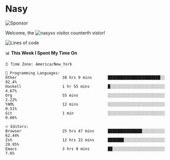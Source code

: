 # Nasy

<!--
<p align="center">
<img height="200" src="https://github-readme-stats.vercel.app/api?username=nasyxx&count_private=true&show_icons=true&theme=dracula&include_all_commits=true"/>
<img height="200" src="https://github-readme-stats.vercel.app/api/top-langs/?username=nasyxx&theme=dracula&hide=html,jupyter+notebook&count_private=true&show_icons=true"/>
</p>

  
----------------
-->

![Sponsor](https://img.shields.io/static/v1.svg?label=Sponsor&message=%E2%9D%A4&logo=GitHub&style=flat&color=pink)
 
Welcome, the ![nasyxx visitor counter](https://count.getloli.com/get/@nasyxx?theme=rule34)th vistor!
 
<!--START_SECTION:waka-->
![Lines of code](https://img.shields.io/badge/From%20Hello%20World%20I%27ve%20Written-599690%20lines%20of%20code-blue)

📊 **This Week I Spent My Time On** 

```text
⌚︎ Time Zone: America/New_York

💬 Programming Languages: 
Other                    38 hrs 9 mins       ███████████████████████░░   92.4% 
Haskell                  1 hr 55 mins        █░░░░░░░░░░░░░░░░░░░░░░░░   4.67% 
Org                      55 mins             ░░░░░░░░░░░░░░░░░░░░░░░░░   2.22% 
YAML                     12 mins             ░░░░░░░░░░░░░░░░░░░░░░░░░   0.51% 
Git                      1 min               ░░░░░░░░░░░░░░░░░░░░░░░░░   0.06%

🔥 Editors: 
Browser                  25 hrs 47 mins      ███████████████░░░░░░░░░░   62.44% 
Zsh                      12 hrs 22 mins      ███████░░░░░░░░░░░░░░░░░░   29.95% 
Emacs                    3 hrs 8 mins        ██░░░░░░░░░░░░░░░░░░░░░░░   7.6%

```


<!--END_SECTION:waka-->

<!-- ![visitors](https://visitor-badge.laobi.icu/badge?page_id=nasyxx.nasyxx) -->
